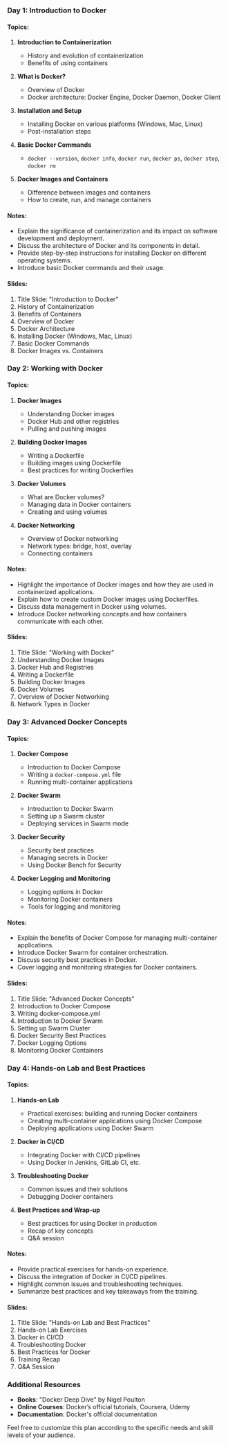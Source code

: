 
### Day 1: Introduction to Docker

#### Topics:
1. **Introduction to Containerization**
   - History and evolution of containerization
   - Benefits of using containers

2. **What is Docker?**
   - Overview of Docker
   - Docker architecture: Docker Engine, Docker Daemon, Docker Client

3. **Installation and Setup**
   - Installing Docker on various platforms (Windows, Mac, Linux)
   - Post-installation steps

4. **Basic Docker Commands**
   - `docker --version`, `docker info`, `docker run`, `docker ps`, `docker stop`, `docker rm`

5. **Docker Images and Containers**
   - Difference between images and containers
   - How to create, run, and manage containers

#### Notes:
- Explain the significance of containerization and its impact on software development and deployment.
- Discuss the architecture of Docker and its components in detail.
- Provide step-by-step instructions for installing Docker on different operating systems.
- Introduce basic Docker commands and their usage.

#### Slides:
1. Title Slide: "Introduction to Docker"
2. History of Containerization
3. Benefits of Containers
4. Overview of Docker
5. Docker Architecture
6. Installing Docker (Windows, Mac, Linux)
7. Basic Docker Commands
8. Docker Images vs. Containers

### Day 2: Working with Docker

#### Topics:
1. **Docker Images**
   - Understanding Docker images
   - Docker Hub and other registries
   - Pulling and pushing images

2. **Building Docker Images**
   - Writing a Dockerfile
   - Building images using Dockerfile
   - Best practices for writing Dockerfiles

3. **Docker Volumes**
   - What are Docker volumes?
   - Managing data in Docker containers
   - Creating and using volumes

4. **Docker Networking**
   - Overview of Docker networking
   - Network types: bridge, host, overlay
   - Connecting containers

#### Notes:
- Highlight the importance of Docker images and how they are used in containerized applications.
- Explain how to create custom Docker images using Dockerfiles.
- Discuss data management in Docker using volumes.
- Introduce Docker networking concepts and how containers communicate with each other.

#### Slides:
1. Title Slide: "Working with Docker"
2. Understanding Docker Images
3. Docker Hub and Registries
4. Writing a Dockerfile
5. Building Docker Images
6. Docker Volumes
7. Overview of Docker Networking
8. Network Types in Docker

### Day 3: Advanced Docker Concepts

#### Topics:
1. **Docker Compose**
   - Introduction to Docker Compose
   - Writing a `docker-compose.yml` file
   - Running multi-container applications

2. **Docker Swarm**
   - Introduction to Docker Swarm
   - Setting up a Swarm cluster
   - Deploying services in Swarm mode

3. **Docker Security**
   - Security best practices
   - Managing secrets in Docker
   - Using Docker Bench for Security

4. **Docker Logging and Monitoring**
   - Logging options in Docker
   - Monitoring Docker containers
   - Tools for logging and monitoring

#### Notes:
- Explain the benefits of Docker Compose for managing multi-container applications.
- Introduce Docker Swarm for container orchestration.
- Discuss security best practices in Docker.
- Cover logging and monitoring strategies for Docker containers.

#### Slides:
1. Title Slide: "Advanced Docker Concepts"
2. Introduction to Docker Compose
3. Writing docker-compose.yml
4. Introduction to Docker Swarm
5. Setting up Swarm Cluster
6. Docker Security Best Practices
7. Docker Logging Options
8. Monitoring Docker Containers

### Day 4: Hands-on Lab and Best Practices

#### Topics:
1. **Hands-on Lab**
   - Practical exercises: building and running Docker containers
   - Creating multi-container applications using Docker Compose
   - Deploying applications using Docker Swarm

2. **Docker in CI/CD**
   - Integrating Docker with CI/CD pipelines
   - Using Docker in Jenkins, GitLab CI, etc.

3. **Troubleshooting Docker**
   - Common issues and their solutions
   - Debugging Docker containers

4. **Best Practices and Wrap-up**
   - Best practices for using Docker in production
   - Recap of key concepts
   - Q&A session

#### Notes:
- Provide practical exercises for hands-on experience.
- Discuss the integration of Docker in CI/CD pipelines.
- Highlight common issues and troubleshooting techniques.
- Summarize best practices and key takeaways from the training.

#### Slides:
1. Title Slide: "Hands-on Lab and Best Practices"
2. Hands-on Lab Exercises
3. Docker in CI/CD
4. Troubleshooting Docker
5. Best Practices for Docker
6. Training Recap
7. Q&A Session

### Additional Resources
- **Books**: "Docker Deep Dive" by Nigel Poulton
- **Online Courses**: Docker’s official tutorials, Coursera, Udemy
- **Documentation**: Docker's official documentation

Feel free to customize this plan according to the specific needs and skill levels of your audience.
